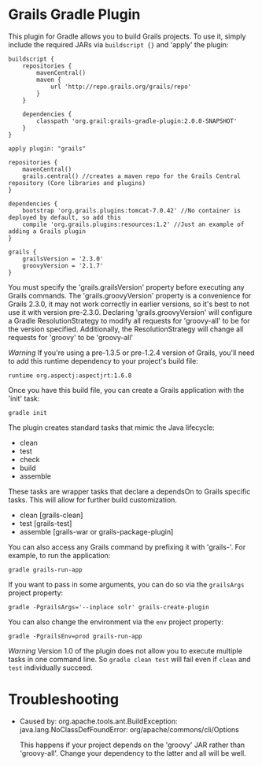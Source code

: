 Grails Gradle Plugin
====================

This plugin for Gradle allows you to build Grails projects. To use it, simply include the required JARs via `buildscript {}` and 'apply' the plugin:

    buildscript {
        repositories {
            mavenCentral()
            maven {
                url 'http://repo.grails.org/grails/repo'
            }
        }

        dependencies {
            classpath 'org.grail:grails-gradle-plugin:2.0.0-SNAPSHOT'
        }
    }

    apply plugin: "grails"

    repositories {
        mavenCentral()
        grails.central() //creates a maven repo for the Grails Central repository (Core libraries and plugins)
    }

    dependencies {
        bootstrap 'org.grails.plugins:tomcat-7.0.42' //No container is deployed by default, so add this
        compile 'org.grails.plugins:resources:1.2' //Just an example of adding a Grails plugin
    }

    grails {
        grailsVersion = '2.3.0'
        groovyVersion = '2.1.7'
    }

You must specify the 'grails.grailsVersion' property before executing any Grails commands. The 'grails.groovyVersion' property is a convenience for Grails 2.3.0, it may not work correctly in earlier
versions, so it's best to not use it with version pre-2.3.0. Declaring 'grails.groovyVersion' will configure a Gradle ResolutionStrategy to modify all requests for 'groovy-all' to be
for the version specified. Additionally, the ResolutionStrategy will change all requests for 'groovy' to be 'groovy-all'

*Warning* If you're using a pre-1.3.5 or pre-1.2.4 version of Grails, you'll need to add this runtime dependency to your project's build file:

    runtime org.aspectj:aspectjrt:1.6.8

Once you have this build file, you can create a Grails application with the 'init' task:

    gradle init

The plugin creates standard tasks that mimic the Java lifecycle:

* clean
* test
* check
* build
* assemble

These tasks are wrapper tasks that declare a dependsOn to Grails specific tasks. This will allow for further build customization.

* clean [grails-clean]
* test [grails-test]
* assemble [grails-war or grails-package-plugin]

You can also access any Grails command by prefixing it with 'grails-'. For example, to run the application:

    gradle grails-run-app

If you want to pass in some arguments, you can do so via the `grailsArgs` project property:

    gradle -PgrailsArgs='--inplace solr' grails-create-plugin

You can also change the environment via the `env` project property:

    gradle -PgrailsEnv=prod grails-run-app

*Warning* Version 1.0 of the plugin does not allow you to execute multiple tasks in one command line. So `gradle clean test` will fail even if `clean` and `test` individually succeed.

Troubleshooting
===============

* Caused by: org.apache.tools.ant.BuildException: java.lang.NoClassDefFoundError: org/apache/commons/cli/Options

  This happens if your project depends on the 'groovy' JAR rather than 'groovy-all'. Change your dependency to the latter and all will be well.
